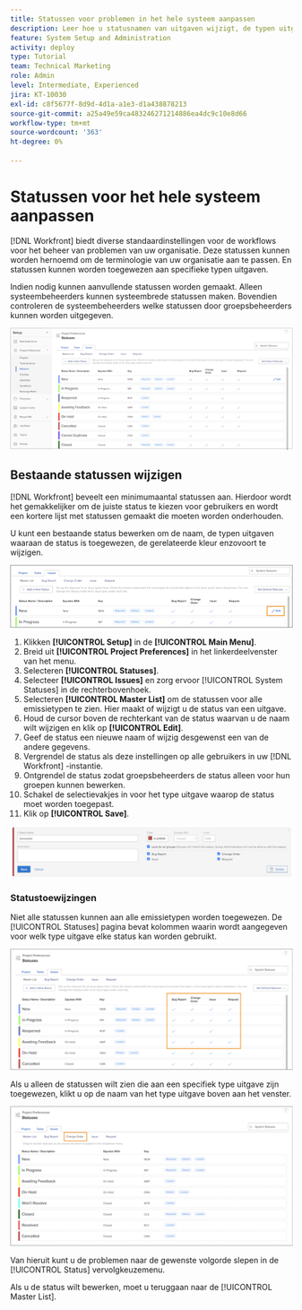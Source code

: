 ```yaml
---
title: Statussen voor problemen in het hele systeem aanpassen
description: Leer hoe u statusnamen van uitgaven wijzigt, de typen uitgaven beheert waarvoor een status wordt gebruikt en statussen vergrendelen/ontgrendelen voor aanpassingen op groepsniveau.
feature: System Setup and Administration
activity: deploy
type: Tutorial
team: Technical Marketing
role: Admin
level: Intermediate, Experienced
jira: KT-10030
exl-id: c8f5677f-8d9d-4d1a-a1e3-d1a438878213
source-git-commit: a25a49e59ca483246271214886ea4dc9c10e8d66
workflow-type: tm+mt
source-wordcount: '363'
ht-degree: 0%

---
```


# Statussen voor het hele systeem aanpassen

[!DNL Workfront] biedt diverse standaardinstellingen voor de workflows voor het beheer van problemen van uw organisatie. Deze statussen kunnen worden hernoemd om de terminologie van uw organisatie aan te passen. En statussen kunnen worden toegewezen aan specifieke typen uitgaven.

Indien nodig kunnen aanvullende statussen worden gemaakt. Alleen systeembeheerders kunnen systeembrede statussen maken. Bovendien controleren de systeembeheerders welke statussen door groepsbeheerders kunnen worden uitgegeven.

![[!UICONTROL Issues] tab on [!UICONTROL Statues] pagina in [!UICONTROL Setup]](assets/admin-fund-all-issue-statuses.png)

## Bestaande statussen wijzigen

[!DNL Workfront] beveelt een minimumaantal statussen aan. Hierdoor wordt het gemakkelijker om de juiste status te kiezen voor gebruikers en wordt een kortere lijst met statussen gemaakt die moeten worden onderhouden.

U kunt een bestaande status bewerken om de naam, de typen uitgaven waaraan de status is toegewezen, de gerelateerde kleur enzovoort te wijzigen.

![Statuslijst van afgifte met [!UICONTROL Edit] optie gemarkeerd](assets/admin-fund-edit-issue-status.png)

1. Klikken **[!UICONTROL Setup]** in de **[!UICONTROL Main Menu]**.
1. Breid uit **[!UICONTROL Project Preferences]** in het linkerdeelvenster van het menu.
1. Selecteren **[!UICONTROL Statuses]**.
1. Selecteer **[!UICONTROL Issues]** en zorg ervoor [!UICONTROL System Statuses] in de rechterbovenhoek.
1. Selecteren **[!UICONTROL Master List]** om de statussen voor alle emissietypen te zien. Hier maakt of wijzigt u de status van een uitgave.
1. Houd de cursor boven de rechterkant van de status waarvan u de naam wilt wijzigen en klik op **[!UICONTROL Edit]**.
1. Geef de status een nieuwe naam of wijzig desgewenst een van de andere gegevens.
1. Vergrendel de status als deze instellingen op alle gebruikers in uw [!DNL Workfront] -instantie.
1. Ontgrendel de status zodat groepsbeheerders de status alleen voor hun groepen kunnen bewerken.
1. Schakel de selectievakjes in voor het type uitgave waarop de status moet worden toegepast.
1. Klik op **[!UICONTROL Save]**.

![Venster voor het maken van een nieuwe status](assets/admin-fund-edit-issue-status-2.png)

### Statustoewijzingen

Niet alle statussen kunnen aan alle emissietypen worden toegewezen. De [!UICONTROL Statuses] pagina bevat kolommen waarin wordt aangegeven voor welk type uitgave elke status kan worden gebruikt.

![Wijzigingsvolgorde gemarkeerd op tabblad Problemen met statuspagina](assets/admin-fund-issue-type-statuses.png)


Als u alleen de statussen wilt zien die aan een specifiek type uitgave zijn toegewezen, klikt u op de naam van het type uitgave boven aan het venster.

![[!UICONTROL Issue] tabblad van [!UICONTROL Status] pagina met gemarkeerde kolommen](assets/admin-fund-statuses-issue-type.png)

Van hieruit kunt u de problemen naar de gewenste volgorde slepen in de [!UICONTROL Status] vervolgkeuzemenu.

Als u de status wilt bewerken, moet u teruggaan naar de [!UICONTROL Master List].
